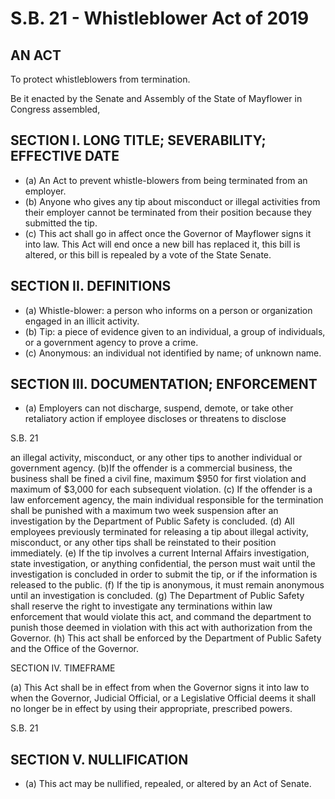 # S.B. 21 - Whistleblower Act of 2019

## AN ACT

To protect whistleblowers from termination.

Be it enacted by the Senate and Assembly of the State of Mayflower in Congress assembled,

## SECTION I. LONG TITLE; SEVERABILITY; EFFECTIVE DATE

- (a) An Act to prevent whistle-blowers from being terminated from an employer.
- (b) Anyone who gives any tip about misconduct or illegal activities from their employer cannot be terminated from their position because they submitted the tip.
- (c) This act shall go in affect once the Governor of Mayflower signs it into law. This Act will end once a new bill has replaced it, this bill is altered, or this bill is repealed by a vote of the State Senate.

## SECTION II. DEFINITIONS

- (a) Whistle-blower: a person who informs on a person or
organization engaged in an illicit activity.
- (b) Tip: a piece of evidence given to an individual, a group of
individuals, or a government agency to prove a crime.
- (c) Anonymous: an individual not identified by name; of unknown
name.

## SECTION III. DOCUMENTATION; ENFORCEMENT

- (a) Employers can not discharge, suspend, demote, or take other
retaliatory action if employee discloses or threatens to disclose

S.B. 21

an illegal activity, misconduct, or any other tips to another
individual or government agency.
(b)If the offender is a commercial business, the business shall be
fined a civil fine, maximum $950 for first violation and
maximum of $3,000 for each subsequent violation.
(c) If the offender is a law enforcement agency, the main individual
responsible for the termination shall be punished with a
maximum two week suspension after an investigation by the
Department of Public Safety is concluded.
(d) All employees previously terminated for releasing a tip about
illegal activity, misconduct, or any other tips shall be reinstated
to their position immediately.
(e) If the tip involves a current Internal Affairs investigation, state
investigation, or anything confidential, the person must wait
until the investigation is concluded in order to submit the tip, or
if the information is released to the public.
(f) If the tip is anonymous, it must remain anonymous until an
investigation is concluded.
(g) The Department of Public Safety shall reserve the right to
investigate any terminations within law enforcement that would
violate this act, and command the department to punish those
deemed in violation with this act with authorization from the
Governor.
(h) This act shall be enforced by the Department of Public Safety
and the Office of the Governor.

SECTION IV. TIMEFRAME

(a) This Act shall be in effect from when the Governor signs it into
law to when the Governor, Judicial Official, or a Legislative
Official deems it shall no longer be in effect by using their
appropriate, prescribed powers.

S.B. 21

## SECTION V. NULLIFICATION

- (a) This act may be nullified, repealed, or altered by an Act of
Senate.